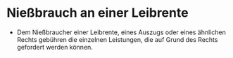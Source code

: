 # Nießbrauch an einer Leibrente

- Dem Nießbraucher einer Leibrente, eines Auszugs oder eines ähnlichen Rechts gebühren die einzelnen Leistungen, die auf Grund des Rechts gefordert werden können.

